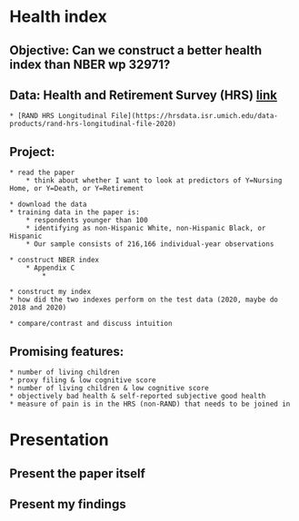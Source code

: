 # Health index

## Objective: Can we construct a better health index than NBER wp 32971?

## Data: Health and Retirement Survey (HRS) [link](https://hrsdata.isr.umich.edu/data-products/)
	* [RAND HRS Longitudinal File](https://hrsdata.isr.umich.edu/data-products/rand-hrs-longitudinal-file-2020)

## Project:
	* read the paper
		* think about whether I want to look at predictors of Y=Nursing Home, or Y=Death, or Y=Retirement

	* download the data
	* training data in the paper is:
		* respondents younger than 100
		* identifying as non-Hispanic White, non-Hispanic Black, or Hispanic
		* Our sample consists of 216,166 individual-year observations

	* construct NBER index
		* Appendix C
			* 

	* construct my index
	* how did the two indexes perform on the test data (2020, maybe do 2018 and 2020)

	* compare/contrast and discuss intuition



## Promising features:
	* number of living children
	* proxy filing & low cognitive score
	* number of living children & low cognitive score
	* objectively bad health & self-reported subjective good health
	* measure of pain is in the HRS (non-RAND) that needs to be joined in


# Presentation

## Present the paper itself
## Present my findings